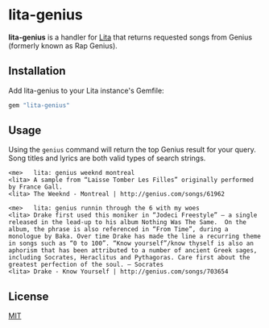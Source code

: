 # lita-genius

**lita-genius** is a handler for [Lita](https://github.com/jimmycuadra/lita) that returns requested songs from Genius (formerly known as Rap Genius).

## Installation

Add lita-genius to your Lita instance's Gemfile:

``` ruby
gem "lita-genius"
```

## Usage

Using the `genius` command will return the top Genius result for your query. Song titles and lyrics are both valid types of search strings.
```
<me>   lita: genius weeknd montreal
<lita> A sample from “Laisse Tomber Les Filles” originally performed by France Gall.
<lita> The Weeknd - Montreal | http://genius.com/songs/61962

<me>   lita: genius runnin through the 6 with my woes
<lita> Drake first used this moniker in “Jodeci Freestyle” — a single released in the lead-up to his album Nothing Was The Same.  On the album, the phrase is also referenced in “From Time”, during a monologue by Baka. Over time Drake has made the line a recurring theme in songs such as “0 to 100”. “Know yourself”/know thyself is also an aphorism that has been attributed to a number of ancient Greek sages, including Socrates, Heraclitus and Pythagoras. Care first about the greatest perfection of the soul. — Socrates
<lita> Drake - Know Yourself | http://genius.com/songs/703654
```

## License

[MIT](http://opensource.org/licenses/MIT)
